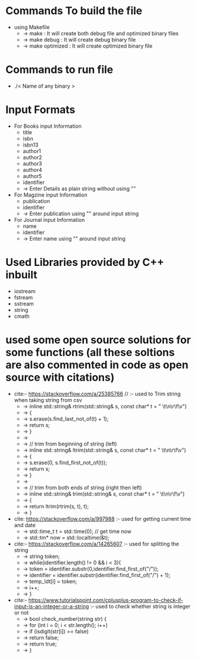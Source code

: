 # Commands To build the file
  * using Makefile
    * -> make : It will create both debug file and optimized binary files
    * -> make debug : It will create debug binary file 
    * -> make optimized : It will create optimized binary file 

# Commands to run file 
   * ./< Name of any binary > 

# Input Formats
   * For Books input Information 
      * title
      * isbn
      * isbn13
      * author1
      * author2
      * author3
      * author4
      * author5
      * identifier
     * -> Enter Details as plain string without using ""
   * For Magzine input Information 
      * publication
      * identifier
     * -> Enter publication using "" around input string
   * For Journal input Information
      * name
      * identifier
     * -> Enter name using "" around input string
    
# Used Libraries provided by C++ inbuilt
   *  iostream
   *  fstream
   *  sstream
   *  string
   *  cmath

# used some open source solutions for some functions (all these soltions are also commented in code as open source with citations)
   * cite:- https://stackoverflow.com/a/25385766 // :- used to Trim string when taking string from csv
      * ->  inline std::string& rtrim(std::string& s, const char* t = " \t\n\r\f\v")
      * ->  {
      * ->     s.erase(s.find_last_not_of(t) + 1);
      * ->     return s;
      * ->  }
      * -> 
      * ->  // trim from beginning of string (left)
      * ->  inline std::string& ltrim(std::string& s, const char* t = " \t\n\r\f\v")
      * ->  {
      * ->     s.erase(0, s.find_first_not_of(t));
      * ->     return s;
      * ->  }
      * -> 
      * ->  // trim from both ends of string (right then left)
      * ->  inline std::string& trim(std::string& s, const char* t = " \t\n\r\f\v")
      * ->  {
      * ->     return ltrim(rtrim(s, t), t);
      * ->  }
   * cite: https://stackoverflow.com/a/997988 :- used for getting current time and date
      * -> std::time_t t = std::time(0);   // get time now
      * -> std::tm* now = std::localtime(&t);
   * cite:- https://stackoverflow.com/a/14265607 :- used for splitting the string 
      * ->  string token;
      * ->  while(identifier.length() != 0 && i < 3){
      * ->      token = identifier.substr(0,identifier.find_first_of("/"));
      * ->      identifier = identifier.substr(identifier.find_first_of("/") + 1);
      * ->      temp_Idt[i] = token;
      * ->      i++;
      * ->  } 
   * cite:- https://www.tutorialspoint.com/cplusplus-program-to-check-if-input-is-an-integer-or-a-string :- used to check whether string is integer or not
      * -> bool check_number(string str) {
      * ->    for (int i = 0; i < str.length(); i++)
      * ->    if (isdigit(str[i]) == false)
      * ->       return false;
      * ->       return true;
      * -> }
   

   